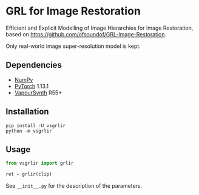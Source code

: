 # GRL for Image Restoration
Efficient and Explicit Modelling of Image Hierarchies for Image Restoration, based on https://github.com/ofsoundof/GRL-Image-Restoration.

Only real-world image super-resolution model is kept.


## Dependencies
- [NumPy](https://numpy.org/install)
- [PyTorch](https://pytorch.org/get-started) 1.13.1
- [VapourSynth](http://www.vapoursynth.com/) R55+


## Installation
```
pip install -U vsgrlir
python -m vsgrlir
```


## Usage
```python
from vsgrlir import grlir

ret = grlir(clip)
```

See `__init__.py` for the description of the parameters.

